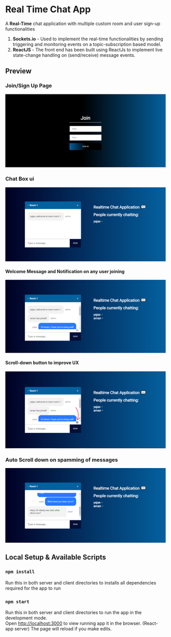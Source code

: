Real Time Chat App
=======================
A **Real-Time** chat application with multiple custom room and user sign-up functionalities
1. **Sockets.io** - Used to implement the real-time functionalities by sending triggering and monitoring events on a topic-subscription based model.
2. **ReactJS** - The front end has been built using ReactJs to implement live state-change handling on (send/receive) message events.

## Preview 
### Join/Sign Up Page
![Join](https://github.com/Yajassardana/Real-Time-Chat-App/blob/master/README/Screenshot%20(58).png)

### Chat Box ui
![Chat](https://github.com/Yajassardana/Real-Time-Chat-App/blob/master/README/Screenshot%20(59).png)

#### Welcome Message and Notification on any user joining
![Welcome](https://github.com/Yajassardana/Real-Time-Chat-App/blob/master/README/Screenshot%20(60).png)
#### Scroll-down button to improve UX
![Scroll](https://github.com/Yajassardana/Real-Time-Chat-App/blob/master/README/Screenshot%20(62).png)
### Auto Scroll down on spamming of messages
![Scroll](https://github.com/Yajassardana/Real-Time-Chat-App/blob/master/README/Screenshot%20(61).png)

## Local Setup & Available Scripts
### `npm install`
Run this in both server and client directories to installs all dependencies required for the app to run

### `npm start`
Run this in both server and client directories to run the app in the development mode.<br />
Open [http://localhost:3000](http://localhost:3000) to view running app it in the browser. (React-app server)
The page will reload if you make edits.<br />



